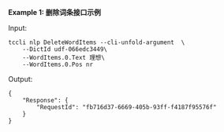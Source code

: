 **Example 1: 删除词条接口示例**



Input: 

```
tccli nlp DeleteWordItems --cli-unfold-argument  \
    --DictId udf-066edc3449\
    --WordItems.0.Text 理想\
    --WordItems.0.Pos nr
```

Output: 
```
{
    "Response": {
        "RequestId": "fb716d37-6669-405b-93ff-f4187f95576f"
    }
}
```

